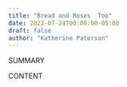 ```yaml
---
title: "Bread and Roses  Too"
date: 2022-07-24T00:00:00-05:00
draft: false
author: "Katherine Paterson"
---
```


SUMMARY

<!--more-->

CONTENT